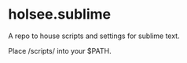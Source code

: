 holsee.sublime
==============

A repo to house scripts and settings for sublime text.

Place /scripts/ into your $PATH.